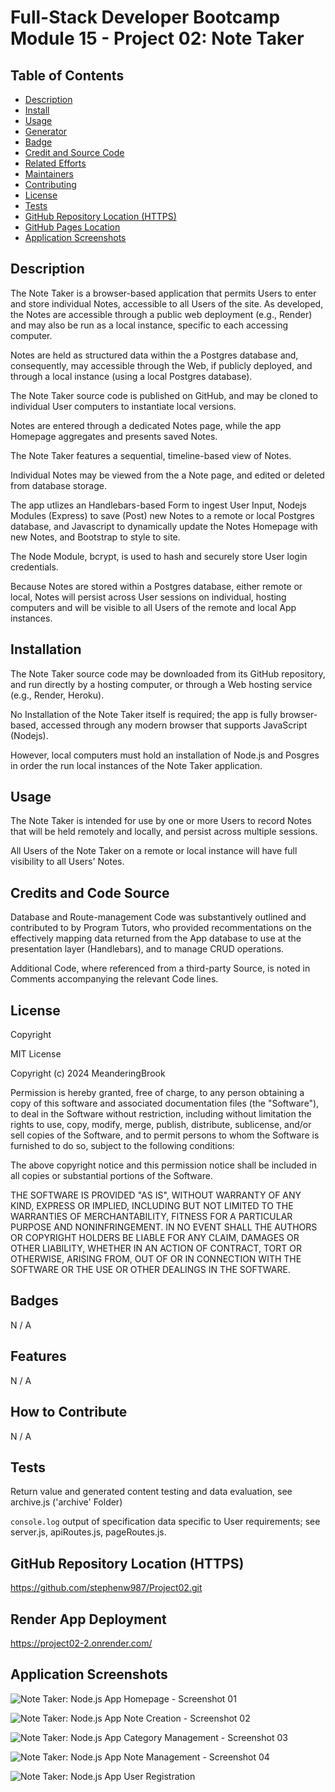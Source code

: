 # Full-Stack Developer Bootcamp Module 15 - Project 02: Note Taker

## Table of Contents

- [Description](#description)
- [Install](#install)
- [Usage](#usage)
- [Generator](#generator)
- [Badge](#badge)
- [Credit and Source Code](#credits-and-code-source)
- [Related Efforts](#related-efforts)
- [Maintainers](#maintainers)
- [Contributing](#contributing)
- [License](#license)
- [Tests](#tests)
- [GitHub Repository Location (HTTPS)](#github-repository-location-https)
- [GitHub Pages Location](#github-pages-location)
- [Application Screenshots](#application-screenshots) 


## Description

The Note Taker is a browser-based application that permits Users to enter and store individual Notes, accessible to all Users of the site. As developed, the Notes are accessible through a public web deployment (e.g., Render) and may also be run as a local instance, specific to each accessing computer.

Notes are held as structured data within the a Postgres database and, consequently, may accessible through the Web, if publicly deployed, and through a local instance (using a local Postgres database).

The Note Taker source code is published on GitHub, and may be cloned to individual User computers to instantiate local versions.

Notes are entered through a dedicated  Notes page, while the app Homepage aggregates and presents saved Notes.

The Note Taker features a sequential, timeline-based view of Notes.

Individual Notes may be viewed from the a Note page, and edited or deleted from database storage.

The app utlizes an Handlebars-based Form to ingest User Input, Nodejs Modules (Express) to save (Post) new Notes to a remote or local Postgres database, and Javascript to dynamically update the Notes Homepage with new Notes, and Bootstrap to style to site. 

The Node Module, bcrypt, is used to hash and securely store User login credentials.

Because Notes are stored within a Postgres database, either remote or local, Notes will persist across User sessions on individual, hosting computers and will be visible to all Users of the remote and local App instances.


## Installation

The Note Taker source code may be downloaded from its GitHub repository, and run directly by a hosting computer, or through a Web hosting service (e.g., Render, Heroku).

No Installation of the Note Taker itself is required; the app is fully browser-based, accessed through any modern browser that supports JavaScript (Nodejs).

However, local computers must hold an installation of Node.js and Posgres in order the run local instances of the Note Taker application.


## Usage

The Note Taker is intended for use by one or more Users to record Notes that will be held remotely and locally, and persist across multiple sessions. 

All Users of the Note Taker on a remote or local instance will have full visibility to all Users' Notes.


## Credits and Code Source

Database and Route-management Code was substantively outlined and contributed to by Program Tutors, who provided recommentations on the effectively mapping data returned from the App database to use at the presentation layer (Handlebars), and to manage CRUD operations.

Additional Code, where referenced from a third-party Source, is noted in Comments accompanying the relevant Code lines.


## License

Copyright <YEAR> <COPYRIGHT Chris Milazzo>


MIT License

Copyright (c) 2024 MeanderingBrook

Permission is hereby granted, free of charge, to any person obtaining a copy
of this software and associated documentation files (the "Software"), to deal
in the Software without restriction, including without limitation the rights
to use, copy, modify, merge, publish, distribute, sublicense, and/or sell
copies of the Software, and to permit persons to whom the Software is
furnished to do so, subject to the following conditions:

The above copyright notice and this permission notice shall be included in all
copies or substantial portions of the Software.

THE SOFTWARE IS PROVIDED "AS IS", WITHOUT WARRANTY OF ANY KIND, EXPRESS OR
IMPLIED, INCLUDING BUT NOT LIMITED TO THE WARRANTIES OF MERCHANTABILITY,
FITNESS FOR A PARTICULAR PURPOSE AND NONINFRINGEMENT. IN NO EVENT SHALL THE
AUTHORS OR COPYRIGHT HOLDERS BE LIABLE FOR ANY CLAIM, DAMAGES OR OTHER
LIABILITY, WHETHER IN AN ACTION OF CONTRACT, TORT OR OTHERWISE, ARISING FROM,
OUT OF OR IN CONNECTION WITH THE SOFTWARE OR THE USE OR OTHER DEALINGS IN THE
SOFTWARE.


## Badges

N / A


## Features

N / A


## How to Contribute

N / A


## Tests

Return value and generated content testing and data evaluation, see archive.js ('archive' Folder)

`console.log` output of specification data specific to User requirements; see server.js, apiRoutes.js, pageRoutes.js.


## GitHub Repository Location (HTTPS)

https://github.com/stephenw987/Project02.git


## Render App Deployment

https://project02-2.onrender.com/


## Application Screenshots

![Note Taker: Node.js App Homepage - Screenshot 01](./assets/images/Note-Taker_Nodejs-App_Screenshot-01_Homepage.png?raw=true "Note Taker: Node.js App Homepage")

![Note Taker: Node.js App Note Creation - Screenshot 02](./assets/images/Note-Taker_Nodejs-App_Screenshot-02_Note-Creation.png?raw=true "Note Taker: Node.js App Note Creation")

![Note Taker: Node.js App Category Management - Screenshot 03](./assets/images/Note-Taker_Nodejs-App_Screenshot-03_Category-Mgt.png?raw=true "Note Taker: Node.js Category Management")

![Note Taker: Node.js App Note Management - Screenshot 04](./assets/images/Note-Taker_Nodejs-App_Screenshot-04_Note-Mgt.png?raw=true "Note Taker: Node.js App Note Management")

![Note Taker: Node.js App User Registration](./assets/images/Note-Taker_Nodejs-App_Screenshot-05_User-Registration.png?raw-true "Note Taker: Node.js App User Registration")